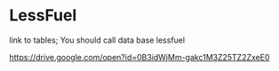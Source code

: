 # LessFuel

link to tables; You should call data base lessfuel

https://drive.google.com/open?id=0B3idWjMm-gakc1M3Z25TZ2ZxeE0

